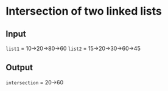# Intersection of two linked lists

## Input

`list1` = 10->20->80->60
`list2` = 15->20->30->60->45

## Output

`intersection` = 20->60
